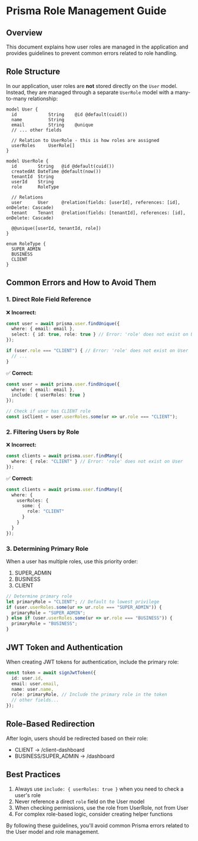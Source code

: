 # Prisma Role Management Guide

## Overview

This document explains how user roles are managed in the application and provides guidelines to prevent common errors related to role handling.

## Role Structure

In our application, user roles are **not** stored directly on the `User` model. Instead, they are managed through a separate `UserRole` model with a many-to-many relationship:

```prisma
model User {
  id            String    @id @default(cuid())
  name          String
  email         String    @unique
  // ... other fields
  
  // Relation to UserRole - this is how roles are assigned
  userRoles     UserRole[]
}

model UserRole {
  id        String   @id @default(cuid())
  createdAt DateTime @default(now())
  tenantId  String
  userId    String
  role      RoleType
  
  // Relations
  user      User     @relation(fields: [userId], references: [id], onDelete: Cascade)
  tenant    Tenant   @relation(fields: [tenantId], references: [id], onDelete: Cascade)
  
  @@unique([userId, tenantId, role])
}

enum RoleType {
  SUPER_ADMIN
  BUSINESS
  CLIENT
}
```

## Common Errors and How to Avoid Them

### 1. Direct Role Field Reference

❌ **Incorrect:**
```typescript
const user = await prisma.user.findUnique({
  where: { email: email },
  select: { id: true, role: true } // Error: 'role' does not exist on User
});

if (user.role === "CLIENT") { // Error: 'role' does not exist on User
  // ...
}
```

✅ **Correct:**
```typescript
const user = await prisma.user.findUnique({
  where: { email: email },
  include: { userRoles: true }
});

// Check if user has CLIENT role
const isClient = user.userRoles.some(ur => ur.role === "CLIENT");
```

### 2. Filtering Users by Role

❌ **Incorrect:**
```typescript
const clients = await prisma.user.findMany({
  where: { role: "CLIENT" } // Error: 'role' does not exist on User
});
```

✅ **Correct:**
```typescript
const clients = await prisma.user.findMany({
  where: {
    userRoles: {
      some: {
        role: "CLIENT"
      }
    }
  }
});
```

### 3. Determining Primary Role

When a user has multiple roles, use this priority order:
1. SUPER_ADMIN
2. BUSINESS
3. CLIENT

```typescript
// Determine primary role
let primaryRole = "CLIENT"; // Default to lowest privilege
if (user.userRoles.some(ur => ur.role === "SUPER_ADMIN")) {
  primaryRole = "SUPER_ADMIN";
} else if (user.userRoles.some(ur => ur.role === "BUSINESS")) {
  primaryRole = "BUSINESS";
}
```

## JWT Token and Authentication

When creating JWT tokens for authentication, include the primary role:

```typescript
const token = await signJwtToken({
  id: user.id,
  email: user.email,
  name: user.name,
  role: primaryRole, // Include the primary role in the token
  // other fields...
});
```

## Role-Based Redirection

After login, users should be redirected based on their role:
- CLIENT → /client-dashboard
- BUSINESS/SUPER_ADMIN → /dashboard

## Best Practices

1. Always use `include: { userRoles: true }` when you need to check a user's role
2. Never reference a direct `role` field on the User model
3. When checking permissions, use the role from UserRole, not from User
4. For complex role-based logic, consider creating helper functions

By following these guidelines, you'll avoid common Prisma errors related to the User model and role management.
